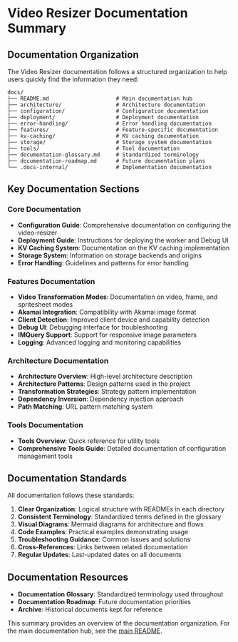 # Video Resizer Documentation Summary

## Documentation Organization

The Video Resizer documentation follows a structured organization to help users quickly find the information they need:

```
docs/
├── README.md                     # Main documentation hub
├── architecture/                 # Architecture documentation
├── configuration/                # Configuration documentation
├── deployment/                   # Deployment documentation
├── error-handling/               # Error handling documentation
├── features/                     # Feature-specific documentation
├── kv-caching/                   # KV caching documentation
├── storage/                      # Storage system documentation
├── tools/                        # Tool documentation
├── documentation-glossary.md     # Standardized terminology
├── documentation-roadmap.md      # Future documentation plans
└── .docs-internal/               # Implementation documentation
```

## Key Documentation Sections

### Core Documentation

- **Configuration Guide**: Comprehensive documentation on configuring the video-resizer
- **Deployment Guide**: Instructions for deploying the worker and Debug UI
- **KV Caching System**: Documentation on the KV caching implementation
- **Storage System**: Information on storage backends and origins
- **Error Handling**: Guidelines and patterns for error handling

### Features Documentation

- **Video Transformation Modes**: Documentation on video, frame, and spritesheet modes
- **Akamai Integration**: Compatibility with Akamai image format
- **Client Detection**: Improved client device and capability detection
- **Debug UI**: Debugging interface for troubleshooting
- **IMQuery Support**: Support for responsive image parameters
- **Logging**: Advanced logging and monitoring capabilities

### Architecture Documentation

- **Architecture Overview**: High-level architecture description
- **Architecture Patterns**: Design patterns used in the project
- **Transformation Strategies**: Strategy pattern implementation
- **Dependency Inversion**: Dependency injection approach
- **Path Matching**: URL pattern matching system

### Tools Documentation

- **Tools Overview**: Quick reference for utility tools
- **Comprehensive Tools Guide**: Detailed documentation of configuration management tools

## Documentation Standards

All documentation follows these standards:

1. **Clear Organization**: Logical structure with READMEs in each directory
2. **Consistent Terminology**: Standardized terms defined in the glossary
3. **Visual Diagrams**: Mermaid diagrams for architecture and flows
4. **Code Examples**: Practical examples demonstrating usage
5. **Troubleshooting Guidance**: Common issues and solutions
6. **Cross-References**: Links between related documentation
7. **Regular Updates**: Last-updated dates on all documents

## Documentation Resources

- **Documentation Glossary**: Standardized terminology used throughout
- **Documentation Roadmap**: Future documentation priorities
- **Archive**: Historical documents kept for reference

This summary provides an overview of the documentation organization. For the main documentation hub, see the [main README](./README.md).